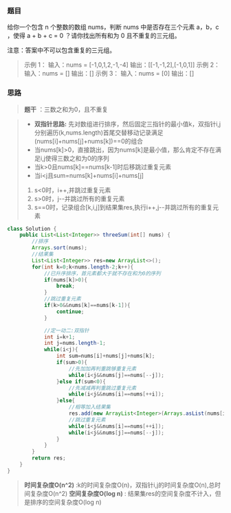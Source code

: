 ### 题目
给你一个包含 n 个整数的数组 nums，判断 nums 中是否存在三个元素 a，b，c ，使得 a + b + c = 0 ？请你找出所有和为 0 且不重复的三元组。

注意：答案中不可以包含重复的三元组。

>示例 1：
>输入：nums = [-1,0,1,2,-1,-4]
>输出：[[-1,-1,2],[-1,0,1]]
>示例 2：
>输入：nums = []
>输出：[]
>示例 3：
>输入：nums = [0]
>输出：[]

### 思路
>**题干** ：三数之和为0，且不重复

>- **双指针思路:** 先对数组进行排序，然后固定三指针的最小值k，双指针i,j分别遍历(k,nums.length)首尾交替移动记录满足(nums[i]+nums[j]+nums[k])==0的组合
>- 当nums[k]>0，直接跳出，因为nums[k]是最小值，那么肯定不存在满足i,j使得三数之和为0的序列
>- 当k>0且nums[k]==nums[k-1]时后移跳过重复元素
>- 当i<j且sum=nums[k]+nums[i]+nums[j]
>1. s<0时，i++,并跳过重复元素
>2. s>0时，j--并跳过所有的重复元素
>3. s==0时，记录组合[k,i,j]到结果集res,执行i++,j--并跳过所有的重复元素

```java
class Solution {
    public List<List<Integer>> threeSum(int[] nums) {
        //排序
        Arrays.sort(nums);
        //结果集
        List<List<Integer>> res=new ArrayList<>();
        for(int k=0;k<nums.length-2;k++){
            //已升序排序，首元素都大于就不存在和为0的序列
            if(nums[k]>0){
                break;
            }
            //跳过重复元素
            if(k>0&&nums[k]==nums[k-1]){
                continue;
            }

            //定一动二:双指针
            int i=k+1;
            int j=nums.length-1;
            while(i<j){
                int sum=nums[i]+nums[j]+nums[k];
                if(sum>0){
                    //先加加再判重跳够重复元素
                    while(i<j&&nums[j]==nums[--j]);
                }else if(sum<0){
                    //先减减再判重跳过重复元素
                    while(i<j&&nums[i]==nums[++i]);
                }else{
                    //相等加入结果集
                    res.add(new ArrayList<Integer>(Arrays.asList(nums[i],nums[j],nums[k])));
                    //跳过重复元素
                    while(i<j&&nums[i]==nums[++i]);
                    while(i<j&&nums[j]==nums[--j]);
                }
            }
        }
        return res;
    }
}
```

>**时间复杂度O(n^2)** :k的时间复杂度O(n)，双指针i,j的时间复杂度O(n),总时间复杂度O(n^2)
>**空间复杂度O(log n)** : 结果集res的空间复杂度不计入，但是排序的空间复杂度O(log n) 